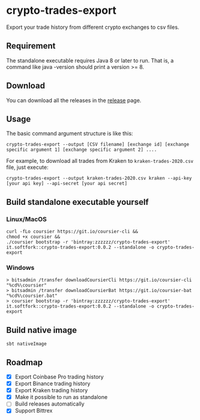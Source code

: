 # crypto-trades-export
Export your trade history from different crypto exchanges to csv files.

## Requirement
The standalone executable requires Java 8 or later to run. That is, a command like java -version should print a version >= 8.

## Download
You can download all the releases in the [release](https://github.com/zheli/crypto-trades-export/releases) page.

## Usage
The basic command argument structure is like this:
```
crypto-trades-export --output [CSV filename] [exchange id] [exchange specific argument 1] [exchange specific argument 2] ....
```

For example, to download all trades from Kraken to `kraken-trades-2020.csv` file, just execute:
```
crypto-trades-export --output kraken-trades-2020.csv kraken --api-key [your api key] --api-secret [your api secret]
```


## Build standalone executable yourself
### Linux/MacOS
```
curl -fLo coursier https://git.io/coursier-cli && 
chmod +x coursier && 
./coursier bootstrap -r 'bintray:zzzzzz/crypto-trades-export' it.softfork::crypto-trades-export:0.0.2 --standalone -o crypto-trades-export
```
    
### Windows
```
> bitsadmin /transfer downloadCoursierCli https://git.io/coursier-cli "%cd%\coursier"
> bitsadmin /transfer downloadCoursierBat https://git.io/coursier-bat "%cd%\coursier.bat"
> coursier bootstrap -r 'bintray:zzzzzz/crypto-trades-export' it.softfork::crypto-trades-export:0.0.2 --standalone -o crypto-trades-export
```

## Build native image
```
sbt nativeImage
```

## Roadmap
- [x] Export Coinbase Pro trading history
- [x] Export Binance trading history
- [x] Export Kraken trading history
- [x] Make it possible to run as standalone
- [ ] Build releases automatically
- [x] Support Bittrex
